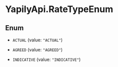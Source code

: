 # YapilyApi.RateTypeEnum

## Enum


* `ACTUAL` (value: `"ACTUAL"`)

* `AGREED` (value: `"AGREED"`)

* `INDICATIVE` (value: `"INDICATIVE"`)


